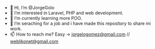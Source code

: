 - 👋 Hi, I’m @JorgeGolo
- 👀 I’m interested in Laravel, PHP and web development.
- 🌱 I’m currently learning more POO.
- 💞️ I’m seraching for a job and i have made this repository to share mi work.
- 📫 How to reach me? Easy -> jorgelogomez@gmail.com // weblikonet@gmail.com

<!---
JorgeGolo/JorgeGolo is a ✨ special ✨ repository because its `README.md` (this file) appears on your GitHub profile.
You can click the Preview link to take a look at your changes.
--->
